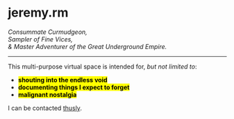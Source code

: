 # jeremy.rm

*Consummate Curmudgeon,*  
*Sampler of Fine Vices,*  
*& Master Adventurer of the Great Underground Empire.*

***

This multi-purpose virtual space is intended for, *but not limited to*:

- <mark>**shouting into the endless void**</mark>
- <mark>**documenting things I expect to forget**</mark>
- <mark>**malignant nostalgia**</mark>

I can be contacted [thusly](mailto:jeremy.rm@01001010.net?subject=Hi!).
